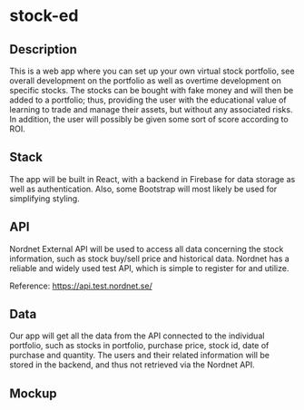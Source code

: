 # stock-ed

## Description

This is a web app where you can set up your own virtual stock portfolio, see overall development on the portfolio as well as overtime development on specific stocks. The stocks can be bought with fake money and will then be added to a portfolio; thus, providing the user with the educational value of learning to trade and manage their assets, but without any associated risks. In addition, the user will possibly be given some sort of score according to ROI.

## Stack

The app will be built in React, with a backend in Firebase for data storage as well as authentication. Also, some Bootstrap will most likely be used for simplifying styling.

## API

Nordnet External API will be used to access all data concerning the stock information, such as stock buy/sell price and historical data. Nordnet has a reliable and widely used test API, which is simple to register for and utilize.

Reference: https://api.test.nordnet.se/

## Data

Our app will get all the data from the API connected to the individual portfolio, such as stocks in portfolio, purchase price, stock id, date of purchase and quantity. The users and their related information will be stored in the backend, and thus not retrieved via the Nordnet API.

## Mockup

